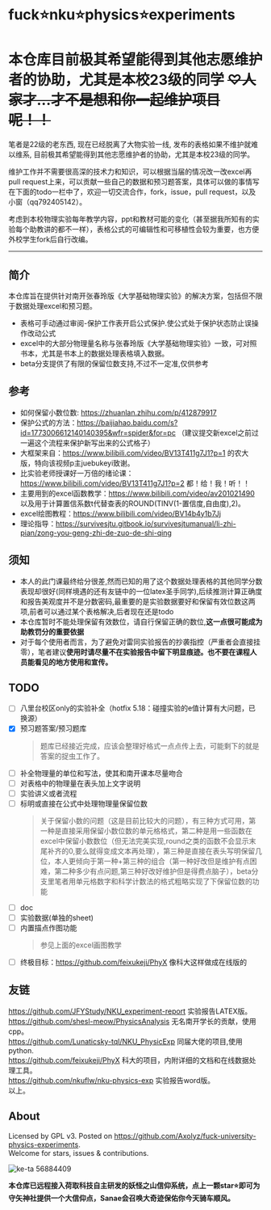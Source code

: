 # fuck⭐nku⭐physics⭐experiments

# 本仓库目前极其希望能得到其他志愿维护者的协助，尤其是本校23级的同学 ~~♡人家才...才不是想和你一起维护项目呢！！~~

笔者是22级的老东西, 现在已经脱离了大物实验一线, 发布的表格如果不维护就难以维系, 目前极其希望能得到其他志愿维护者的协助，尤其是本校23级的同学。  

维护工作并不需要很高深的技术力和知识，可以根据当届的情况改一改excel再pull request上来，可以贡献一些自己的数据和预习题答案，具体可以做的事情写在下面的todo一栏中了，欢迎一切交流合作，fork，issue，pull request，以及小窗（qq792405142）。  

考虑到本校物理实验每年教学内容，ppt和教材可能的变化（甚至据我所知有的实验每个助教讲的都不一样），表格公式的可编辑性和可移植性会较为重要，也方便外校学生fork后自行改编。

---

## 简介

本仓库旨在提供针对南开张春玲版《大学基础物理实验》的解决方案，包括但不限于数据处理excel和预习题。  

- 表格可手动通过审阅-保护工作表开启公式保护.使公式处于保护状态防止误操作改动公式
- excel中的大部分物理量名称与张春玲版《大学基础物理实验》一致，可对照书本，尤其是书本上的数据处理表格填入数据。
- beta分支提供了有限的保留位数支持,不过不一定准,仅供参考

## 参考

- 如何保留小数位数: https://zhuanlan.zhihu.com/p/412879917
- 保护公式的方法：https://baijiahao.baidu.com/s?id=1773006612140140395&wfr=spider&for=pc （建议提交新excel之前过一遍这个流程来保护新写出来的公式格子）
- 大框架来自：https://www.bilibili.com/video/BV13T411g7J1?p=1 的农大版，特向该视频p主juebukeyi致谢。
- 比实验老师授课好一万倍的绪论课：https://www.bilibili.com/video/BV13T411g7J1?p=2 都！给！我！听！！
- 主要用到的excel函数教学：https://www.bilibili.com/video/av201021490 以及用于计算置信系数t代替查表的ROUND(TINV(1-置信度,自由度),2)。
- excel绘图教程：https://www.bilibili.com/video/BV14b4y1b7Jj
- 理论指导：https://survivesjtu.gitbook.io/survivesjtumanual/li-zhi-pian/zong-you-geng-zhi-de-zuo-de-shi-qing

## 须知

- 本人的此门课最终给分很差,然而已知的用了这个数据处理表格的其他同学分数表现却很好(同样境遇的还有友链中的一位latex圣手同学),后续推测计算正确度和报告美观度并不是分数密码,最重要的是实验数据要好和保留有效位数这两项,前者可以通过某个表格解决,后者现在还是todo
- 本仓库暂时不能处理保留有效数位，请自行保留正确的数位,**这一点很可能成为助教罚分的重要依据**
- 对于每个使用者而言，为了避免对雷同实验报告的抄袭指控（严重者会直接挂零），笔者建议**使用时请尽量不在实验报告中留下明显痕迹。也不要在课程人员能看见的地方使用和宣传。**

## TODO

- [ ] 八里台校区only的实验补全（hotfix 5.18：碰撞实验的e值计算有大问题，已换源）
- [x] 预习题答案/预习题库
  > 题库已经接近完成，应该会整理好格式一点点传上去，可能剩下的就是答案的捉虫工作了。
- [ ] 补全物理量的单位和写法，使其和南开课本尽量吻合
- [ ] 对表格中的物理量在表头加上文字说明
- [ ] 实验讲义或者流程
- [ ] 标明或直接在公式中处理物理量保留位数
  > 关于保留小数的问题（这是目前比较大的问题），有三种方式可用，第一种是直接采用保留小数位数的单元格格式，第二种是用一些函数在excel中保留小数数位（但无法完美实现,round之类的函数不会显示末尾补齐的0,要么就得变成文本再处理），第三种是直接在表头写明保留几位，本人更倾向于第一种+第三种的组合（第一种好改但是维护有点困难，第二种多少有点问题,第三种好改好维护但是得费点脑子），beta分支里笔者用单元格数字和科学计数法的格式粗略实现了下保留位数的功能
- [ ] doc
- [ ] 实验数据(单独的sheet)
- [ ] 内置描点作图功能
  > 参见上面的excel画图教学
- [ ] 终极目标：https://github.com/feixukeji/PhyX 像科大这样做成在线版的

## 友链

https://github.com/JFYStudy/NKU_experiment-report 实验报告LATEX版。  
https://github.com/shesl-meow/PhysicsAnalysis 无名南开学长的贡献，使用cpp。  
https://github.com/Lunaticsky-tql/NKU_PhysicExp 同届大佬的项目,使用python.  
https://github.com/feixukeji/PhyX 科大的项目，内附详细的文档和在线数据处理工具。  
https://github.com/nkuflw/nku-physics-exp 实验报告word版。  
以上。

## About

Licensed by GPL v3.
Posted on https://github.com/Axolyz/fuck-university-physics-experiments.  
Welcome for stars, issues & contributions.  

![ke-ta 56884409](https://github.com/Axolyz/fuck-nku-physics-experiments/assets/60435400/57a55b27-7a03-49f1-b50a-1dbe6080098b)


**本仓库已远程接入荷取科技自主研发的妖怪之山信仰系统，点上一颗star⭐即可为守矢神社提供一个大信仰点，Sanae会召唤大奇迹保佑你今天骑车顺风。**
